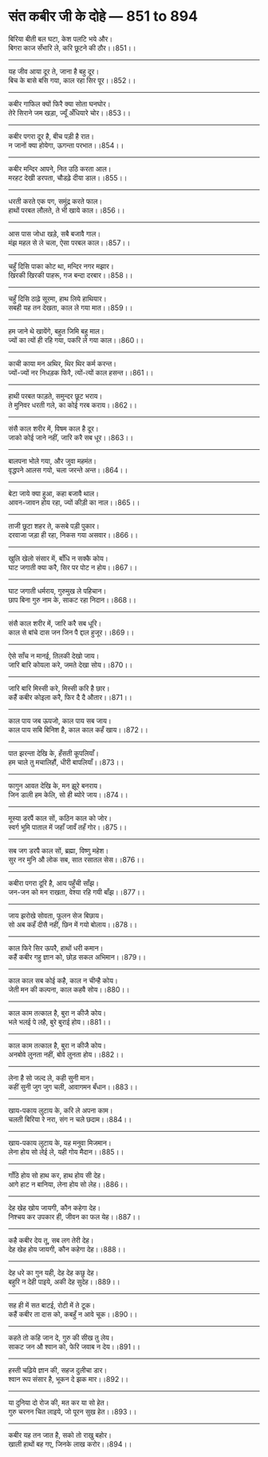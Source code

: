 # **संत कबीर जी के दोहे — 851 to 894**

बिरिया बीती बल घटा, केश पलटि भये और।\
बिगरा काज सँभारि ले, करि छूटने की ठौर।।851।।

---

यह जीव आया दूर ते, जाना है बहु दूर।\
बिच के बासे बसि गया, काल रहा सिर पूर।।852।।

---

कबीर गाफिल क्यों फिरै क्या सोता घनघोर।\
तेरे सिराने जम खड़ा, ज्यूँ अँधियारे चोर।।853।।

---

कबीर पगरा दूर है, बीच पड़ी है रात।\
न जानों क्या होयेगा, ऊगन्ता परभात।।854।।

---

कबीर मन्दिर आपने, नित उठि करता आल।\
मरहट देखी डरपता, चौडढ़े दीया डाल।।855।।

---

धरती करते एक पग, समुंद्र करते फाल।\
हाथों परबत लौलते, ते भी खाये काल।।856।।

---

आस पास जोधा खड़े, सबै बजावै गाल।\
मंझ महल से ले चला, ऐसा परबल काल।।857।।

---

चहुँ दिसि पाका कोट था, मन्दिर नगर मझार।\
खिरकी खिरकी पाहरू, गज बन्दा दरबार।।858।।

---

चहुँ दिसि ठाढ़े सूरमा, हाथ लिये हाथियार।\
सबही यह तन देखता, काल ले गया मात।।859।।

---

हम जाने थे खायेंगे, बहुत जिमि बहु माल।\
ज्यों का त्यों ही रहि गया, पकरि ले गया काल।।860।।

---

काची काया मन अथिर, थिर थिर कर्म करन्त।\
ज्यों-ज्यों नर निधड़क फिरै, त्यों-त्यों काल हसन्त।।861।।

---

हाथी परबत फाड़ते, समुन्दर छूट भराय।\
ते मुनिवर धरती गले, का कोई गरब कराय।।862।।

---

संसै काल शरीर में, विषम काल है दूर।\
जाको कोई जाने नहीं, जारि करै सब धूर।।863।।

---

बालपना भोले गया, और जुवा महमंत।\
वृद्धपने आलस गयो, चला जरन्ते अन्त।।864।।

---

बेटा जाये क्या हुआ, कहा बजावै थाल।\
आवन-जावन होय रहा, ज्यों कीड़ी का नाल।।865।।

---

ताजी छूटा शहर ते, कसबे पड़ी पुकार।\
दरवाजा जड़ा ही रहा, निकस गया असवार।।866।।

---

खुलि खेलो संसार में, बाँधि न सक्कै कोय।\
घाट जगाती क्या करै, सिर पर पोट न होय।।867।।

---

घाट जगाती धर्मराय, गुरुमुख ले पहिचान।\
छाप बिना गुरु नाम के, साकट रहा निदान।।868।।

---

संसै काल शरीर में, जारि करै सब धूरि।\
काल से बांचे दास जन जिन पै द्दाल हुजूर।।869।।

---

ऐसे साँच न मानई, तिलकी देखो जाय।\
जारि बारि कोयला करे, जमते देखा सोय।।870।।

---

जारि बारि मिस्सी करे, मिस्सी करि है छार।\
कहैं कबीर कोइला करै, फिर दै दै औतार।।871।।

---

काल पाय जब ऊपजो, काल पाय सब जाय।\
काल पाय सबि बिनिश है, काल काल कहँ खाय।।872।।

---

पात झरन्ता देखि के, हँसती कूपलियाँ।\
हम चाले तु मचालिहौं, धीरी बापलियाँ।।873।।

---

फागुन आवत देखि के, मन झूरे बनराय।\
जिन डाली हम केलि, सो ही ब्योरे जाय।।874।।

---

मूस्या डरपैं काल सों, कठिन काल को जोर।\
स्वर्ग भूमि पाताल में जहाँ जावँ तहँ गोर।।875।।

---

सब जग डरपै काल सों, ब्रह्मा, विष्णु महेश।\
सुर नर मुनि औ लोक सब, सात रसातल सेस।।876।।

---

कबीरा पगरा दूरि है, आय पहुँची साँझ।\
जन-जन को मन राखता, वेश्या रहि गयी बाँझ।।877।।

---

जाय झरोखे सोवता, फूलन सेज बिछाय।\
सो अब कहँ दीसै नहीं, छिन में गयो बोलाय।।878।।

---

काल फिरे सिर ऊपरै, हाथों धरी कमान।\
कहैं कबीर गहु ज्ञान को, छोड़ सकल अभिमान।।879।।

---

काल काल सब कोई कहै, काल न चीन्है कोय।\
जेती मन की कल्पना, काल कहवै सोय।।880।।

---

काल काम तत्काल है, बुरा न कीजै कोय।\
भले भलई पे लहै, बुरे बुराई होय।।881।।

---

काल काम तत्काल है, बुरा न कीजै कोय।\
अनबोवे लुनता नहीं, बोवे लुनता होय।।882।।

---

लेना है सो जल्द ले, कही सुनी मान।\
कहीं सुनी जुग जुग चली, आवागमन बँधान।।883।।

---

खाय-पकाय लुटाय के, करि ले अपना काम।\
चलती बिरिया रे नरा, संग न चले छदाम।।884।।

---

खाय-पकाय लुटाय के, यह मनुवा मिजमान।\
लेना होय सो लेई ले, यही गोय मैदान।।885।।

---

गाँठि होय सो हाथ कर, हाथ होय सी देह।\
आगे हाट न बानिया, लेना होय सो लेह।।886।।

---

देह खेह खोय जायगी, कौन कहेगा देह।\
निश्चय कर उपकार ही, जीवन का फल येह।।887।।

---

कहै कबीर देय तू, सब लग तेरी देह।\
देह खेह होय जायगी, कौन कहेगा देह।।888।।

---

देह धरे का गुन यही, देह देह कछु देह।\
बहुरि न देही पाइये, अकी देह सुदेह।।889।।

---

सह ही में सत बाटई, रोटी में ते टूक।\
कहैं कबीर ता दास को, कबहुँ न आवे चूक।।890।।

---

कहते तो कहि जान दे, गुरु की सीख तु लेय।\
साकट जन औ श्वान को, फेरि जवाब न देय।।891।।

---

हस्ती चढ़िये ज्ञान की, सहज दुलीचा डार।\
श्वान रूप संसार है, भूकन दे झक मार।।892।।

---

या दुनिया दो रोज की, मत कर या सो हेत।\
गुरु चरनन चित लाइये, जो पूरन सुख हेत।।893।।

---

कबीर यह तन जात है, सको तो राखु बहोर।\
खाली हाथों बह गए, जिनके लाख करोर।।894।।